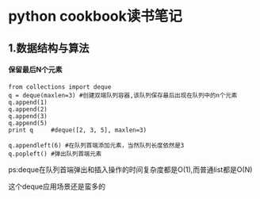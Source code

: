 # python cookbook读书笔记

## 1.数据结构与算法
#### 保留最后N个元素

```
from collections import deque
q = deque(maxlen=3)	#创建双端队列容器,该队列保存最后出现在队列中的n个元素
q.append(1)
q.append(2)
q.append(3)
q.append(5)
print q		#deque([2, 3, 5], maxlen=3)

q.appendleft(6)	#在队列首端添加元素，当然队列长度依然是3
q.popleft()	#弹出队列首端元素
```
ps:deque在队列首端弹出和插入操作的时间复杂度都是O(1),而普通list都是O(N)

这个deque应用场景还是蛮多的


